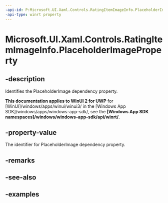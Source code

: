 ```yaml
---
-api-id: P:Microsoft.UI.Xaml.Controls.RatingItemImageInfo.PlaceholderImageProperty
-api-type: winrt property
---
```

<!-- Property syntax.
public DependencyProperty PlaceholderImageProperty { get; }
-->

# Microsoft.UI.Xaml.Controls.RatingItemImageInfo.PlaceholderImageProperty


## -description

Identifies the PlaceholderImage dependency property.


**This documentation applies to WinUI 2 for UWP** for [WinUI]/windows/apps/winui/winui3/ in the [Windows App SDK]/windows/apps/windows-app-sdk/, see the **[Windows App SDK namespaces]/windows/windows-app-sdk/api/winrt/**.

## -property-value

The identifier for PlaceholderImage dependency property.


## -remarks


## -see-also


## -examples


